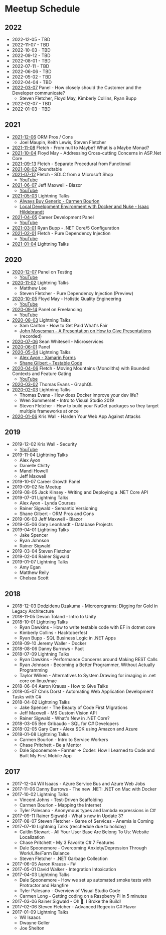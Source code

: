 # Meetup Schedule

## 2022

* 2022-12-05 - TBD
* 2022-11-07 - TBD
* 2022-10-03 - TBD
* 2022-09-12 - TBD
* 2022-08-01 - TBD
* 2022-07-11 - TBD
* 2022-06-06 - TBD
* 2022-05-02 - TBD
* 2022-04-04 - TBD
* [2022-03-07](https://www.meetup.com/OKC-Sharp/) Panel - How closely should the Customer and the Developer communicate?
   * Steven Fletcher, Floyd May, Kimberly Collins, Ryan Bupp
* 2022-02-07 - TBD
* 2022-01-03 - TBD

## 2021

* [2021-12-06](https://www.meetup.com/OKC-Sharp/) ORM Pros / Cons
   * Joel Maupin, Keith Lewis, Steven Fletcher
* [2021-11-08](https://www.meetup.com/OKC-Sharp/events/281502532/) Fletch - From null to Maybe? What is a Maybe Monad?
* [2021-10-04](https://www.meetup.com/OKC-Sharp/events/280898534/) Floyd May - Addressing Cross-cutting Concerns in ASP.Net Core
* [2021-09-13](https://www.meetup.com/OKC-Sharp/events/280488858/) Fletch - Separate Procedural from Functional
* [2021-08-02](https://www.meetup.com/OKC-Sharp/events/278855247/) Roundtable
* [2021-07-12](https://www.meetup.com/OKC-Sharp/events/278855222/) Fletch - SDLC from a Microsoft Shop
   * [YouTube](https://www.youtube.com/watch?v=Zucvofl_uTg)
* [2021-06-07](https://www.meetup.com/OKC-Sharp/events/278002526/) Jeff Maxwell - Blazor
   * [YouTube](https://www.youtube.com/watch?v=zPr5LrC3CI4)
* [2021-05-03](https://www.meetup.com/OKC-Sharp/events/276560507) Lightning Talks
   * [Always Buy Generic - Carmen Bourlon](https://www.youtube.com/watch?v=JDB93jMDBnY)
   * [Local Development Environment with Docker and Nuke - Isaac Hildebrandt](https://www.youtube.com/watch?v=e2se0KmF_ec)
* [2021-04-05](https://www.meetup.com/OKC-Sharp/events/275962642) Career Development Panel
   * [YouTube](https://www.youtube.com/watch?v=m_p00Fu5lIs)
* [2021-03-01](https://www.meetup.com/OKC-Sharp/events/275544555) Ryan Bupp - .NET Core/5 Configuration
* [2021-02-01](https://www.meetup.com/OKC-Sharp/events/275544410) Fletch - Pure Dependency Injection
   * [YouTube](https://www.youtube.com/watch?v=AXOp9T2i2pg)
* [2021-01-04](https://www.meetup.com/OKC-Sharp/events/275066548) Lightning Talks

## 2020

* [2020-12-07](https://www.meetup.com/OKC-Sharp/events/272427698) Panel on Testing
   * [YouTube](https://www.youtube.com/watch?v=5bBNexefEtg)
* [2020-11-02](https://www.meetup.com/OKC-Sharp/events/272427625/) Lightning Talks
  * Matthew Lee
  * Steven Fletcher - Pure Dependency Injection (Preview)
* [2020-10-05](https://www.meetup.com/OKC-Sharp/events/272427680/) Floyd May - Holistic Quality Engineering
  * [YouTube](https://www.youtube.com/watch?v=BKHIQifXHk8)
* [2020-09-14](https://www.meetup.com/OKC-Sharp/events/272339174/) Panel on Freelancing
  * [YouTube](https://www.youtube.com/watch?v=7EoJ-5DfBZw)
* [2020-08-03](https://www.meetup.com/OKC-Sharp/events/271080805/) Lightning Talks
  * Sam Carlton - How to Get Paid What's Fair
  * [John Mosesman - A Presentation on How to Give Presentations](https://www.youtube.com/watch?v=SIgzzjxrrOk) (recorded)
* [2020-07-06](https://www.meetup.com/OKC-Sharp/events/270715491/) Sean Whitesell - Microservices
* [2020-06-01](https://github.com/OKC-Sharp/meetup-schedule) Panel
* [2020-05-04](https://www.meetup.com/OKC-Sharp/events/267192480/) Lightning Talks
  * [Alex Ayon - Xamarin Forms](https://www.youtube.com/watch?v=M68JvAbOpoc)
  * [Shane Gilbert - Testable Code](https://www.youtube.com/watch?v=A4laU9yTl1M)
* [2020-04-06](https://www.meetup.com/OKC-Sharp/events/268351387/) Fletch - Moving Mountains (Monoliths) with Bounded Contexts and Feature Gating
  * [YouTube](https://www.youtube.com/watch?v=fRikqeDxZhI)
* [2020-03-02](https://www.meetup.com/OKC-Sharp/events/267439534/) Thomas Evans - GraphQL 
* [2020-02-03](https://www.meetup.com/OKC-Sharp/events/267192376/) Lightning Talks
  * Thomas Evans - How does Docker improve your dev life?
  * Wren Summerset - Intro to Visual Studio 2019
  * Steven Fletcher - How to build your NuGet packages so they target multiple frameworks at once
* [2020-01-06](https://www.meetup.com/OKC-Sharp/events/267192410/) Kris Wall - Harden Your Web App Against Attacks

## 2019

* 2019-12-02 Kris Wall - Security
  * [YouTube](https://www.youtube.com/watch?v=qHJ6OC9eicM)
* 2019-11-04 Lightning Talks
  * Alex Ayon
  * Danielle Chitty
  * Mandi Howell
  * Jeff Maxwell
* 2019-10-07 Career Growth Panel
* 2019-09-02 No Meetup
* 2019-08-05 Jack Kinsey - Writing and Deploying a .NET Core API
* 2019-07-01 Lightning Talks
  * Alex Ayon - Lynda Courses
  * Rainer Sigwald - Semantic Versioning
  * Shane Gilbert - ORM Pros and Cons
* 2019-06-03 Jeff Maxwell - Blazor
* 2019-05-06 Gary Leonhardt - Database Projects
* 2019-04-01 Lightning Talks
  * Jake Spencer
  * Ryan Johnson
  * Rainer Sigwald
* 2019-03-04 Steven Fletcher
* 2019-02-04 Rainer Sigwald
* 2019-01-07 Lightning Talks
  * Amy Egan
  * Matthew Reily
  * Chelsea Scott

## 2018

* 2018-12-03 Dodzidenu Dzakuma - Microprograms: Digging for Gold in Legacy Architecture
* 2018-11-05 Devon Toland - Intro to Unity
* 2018-10-01 Lightning Talks
  * Ryan Dawkins - How to write testable code with EF in dotnet core
  * Kimberly Collins - Hacktoberfest
  * Ryan Bupp - SQL Business Logic in .NET Apps
* 2018-09-10 Jeremy Waller - Docker
* 2018-08-06 Danny Burrows - Pact
* 2018-07-09 Lightning Talks
  * Ryan Dawkins - Performance Concerns around Making REST Calls
  * Ryan Johnson - Becoming a Better Programmer, Without Actually Programming
  * Taylor Wilken - Alternatives to System.Drawing for imaging in .net core on linux/mac
* 2018-06-04 Aaron Krauss - How to Give Talks
* 2018-05-07 Chris Dorst - Automating Web Application Development Tasks with C#
* 2018-04-02 Lightning Talks
  * Jake Spencer - The Beauty of Code First Migrations
  * Jeff Maxwell - MS Custom Vision API
  * Rainer Sigwald - What's New in .NET Core?
* 2018-03-05 Ben Gribaudo - SQL for C# Developers
* 2018-02-05 Gary Carr - Alexa SDK using Amazon and Azure
* 2018-01-08 Lightning Talks
   * Carmen Bourlon - Intro to Service Workers
   * Chase Pritchett - Be a Mentor
   * Dale Spoonemore - Farmer -> Coder: How I Learned to Code and Built My First Mobile App

## 2017

* 2017-12-04 Wil Isaacs - Azure Service Bus and Azure Web Jobs
* 2017-11-06 Danny Burrows - The new .NET: .NET on Mac with Docker
* 2017-10-02 Lightning Talks
    * Vincent Johns - Test-Driven Scaffolding
    * Carmen Bourlon - Mapping the Internet
    * Tyler Palesano - Anonymous types and lambda expressions in C#
* 2017-09-11 Rainer Sigwald - What's new in Update 3?
* 2017-08-07 Steven Fletcher - Game of Services - Anemia is Coming
* 2017-07-10 Lightning Talks (reschedule due to holiday)
    * Caitlin Stewart - All Your User Base Are Belong To Us: Website Localization
    * Chase Pritchett - My 3 Favorite C# 7 Features
    * Dale Spoonemore - Overcoming Anxiety/Depression Through Work/Life/Farm Balance
    * Steven Fletcher - .NET Garbage Collection
* 2017-06-05 Aaron Krauss - F#
* 2017-05-01 David Walker - Integration Intoxication
* 2017-04-03 Lightning Talks
    * Dale Spoonemore - How we set up automated smoke tests with Protractor and Hangfire
    * Tyler Palesano - Overview of Visual Studio Code
    * Carmen Long - Getting coding on a Raspberry Pi in 5 minutes
* 2017-03-06 Rainer Sigwald - Oh :poop:, I Broke the Build!
* 2017-02-06 Steven Fletcher - Advanced Regex in C# Flavor
* 2017-01-09 Lightning Talks
    * Wil Isaacs
    * Dwayne Geller
    * Joe Shelton
